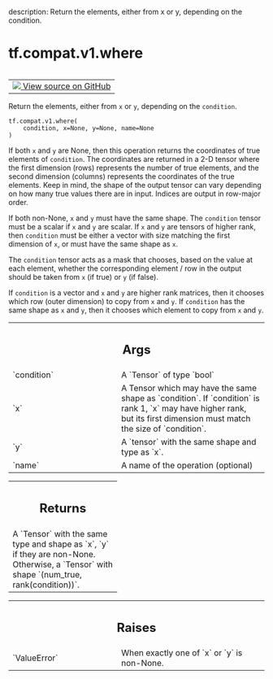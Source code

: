 description: Return the elements, either from x or y, depending on the condition.

<div itemscope itemtype="http://developers.google.com/ReferenceObject">
<meta itemprop="name" content="tf.compat.v1.where" />
<meta itemprop="path" content="Stable" />
</div>

# tf.compat.v1.where

<!-- Insert buttons and diff -->

<table class="tfo-notebook-buttons tfo-api nocontent" align="left">
<td>
  <a target="_blank" href="https://github.com/tensorflow/tensorflow/blob/r2.2/tensorflow/python/ops/array_ops.py#L4200-L4251">
    <img src="https://www.tensorflow.org/images/GitHub-Mark-32px.png" />
    View source on GitHub
  </a>
</td>
</table>



Return the elements, either from `x` or `y`, depending on the `condition`.

<pre class="devsite-click-to-copy prettyprint lang-py tfo-signature-link">
<code>tf.compat.v1.where(
    condition, x=None, y=None, name=None
)
</code></pre>



<!-- Placeholder for "Used in" -->

If both `x` and `y` are None, then this operation returns the coordinates of
true elements of `condition`.  The coordinates are returned in a 2-D tensor
where the first dimension (rows) represents the number of true elements, and
the second dimension (columns) represents the coordinates of the true
elements. Keep in mind, the shape of the output tensor can vary depending on
how many true values there are in input. Indices are output in row-major
order.

If both non-None, `x` and `y` must have the same shape.
The `condition` tensor must be a scalar if `x` and `y` are scalar.
If `x` and `y` are tensors of higher rank, then `condition` must be either a
vector with size matching the first dimension of `x`, or must have the same
shape as `x`.

The `condition` tensor acts as a mask that chooses, based on the value at each
element, whether the corresponding element / row in the output should be taken
from `x` (if true) or `y` (if false).

If `condition` is a vector and `x` and `y` are higher rank matrices, then it
chooses which row (outer dimension) to copy from `x` and `y`. If `condition`
has the same shape as `x` and `y`, then it chooses which element to copy from
`x` and `y`.

<!-- Tabular view -->
 <table class="responsive fixed orange">
<colgroup><col width="214px"><col></colgroup>
<tr><th colspan="2"><h2 class="add-link">Args</h2></th></tr>

<tr>
<td>
`condition`
</td>
<td>
A `Tensor` of type `bool`
</td>
</tr><tr>
<td>
`x`
</td>
<td>
A Tensor which may have the same shape as `condition`. If `condition` is
rank 1, `x` may have higher rank, but its first dimension must match the
size of `condition`.
</td>
</tr><tr>
<td>
`y`
</td>
<td>
A `tensor` with the same shape and type as `x`.
</td>
</tr><tr>
<td>
`name`
</td>
<td>
A name of the operation (optional)
</td>
</tr>
</table>



<!-- Tabular view -->
 <table class="responsive fixed orange">
<colgroup><col width="214px"><col></colgroup>
<tr><th colspan="2"><h2 class="add-link">Returns</h2></th></tr>
<tr class="alt">
<td colspan="2">
A `Tensor` with the same type and shape as `x`, `y` if they are non-None.
Otherwise, a `Tensor` with shape `(num_true, rank(condition))`.
</td>
</tr>

</table>



<!-- Tabular view -->
 <table class="responsive fixed orange">
<colgroup><col width="214px"><col></colgroup>
<tr><th colspan="2"><h2 class="add-link">Raises</h2></th></tr>

<tr>
<td>
`ValueError`
</td>
<td>
When exactly one of `x` or `y` is non-None.
</td>
</tr>
</table>

